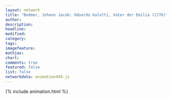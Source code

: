 ```yaml
---
layout: network
title: "Bodmer, Johann Jacob: Odoardo Galotti, Vater der Emilia (1776)"
author:
description:
headline:
modified:
category:
tags:
imagefeature: 
mathjax: 
chart: 
comments: true
featured: false
list: false
networkdata: animation449.js
---
```

{% include animation.html %}
